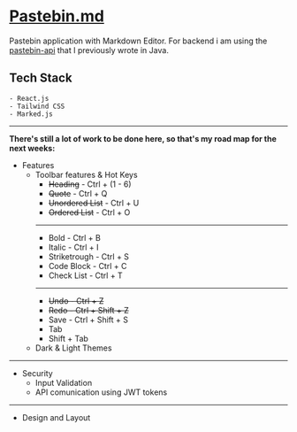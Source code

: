 # [Pastebin.md](https://github.com/kibikalo/pastebin-md)

Pastebin application with Markdown Editor. For backend i am using the [pastebin-api](https://github.com/kibikalo/pastebin-api) that I previously wrote in Java.

## Tech Stack
    - React.js
    - Tailwind CSS
    - Marked.js

***

**There's still a lot of work to be done here, so that's my road map for the next weeks:**

- Features
    - Toolbar features & Hot Keys
        - ~~Heading~~        - Ctrl + (1 - 6)
        - ~~Quote~~          - Ctrl + Q
        - ~~Unordered List~~ - Ctrl + U
        - ~~Ordered List~~   - Ctrl + O
        ***
        - Bold               - Ctrl + B
        - Italic             - Ctrl + I
        - Striketrough       - Ctrl + S
        - Code Block         - Ctrl + C
        - Check List         - Ctrl + T
        ***
        - ~~Undo - Ctrl + Z~~
        - ~~Redo - Ctrl + Shift + Z~~
        - Save               - Ctrl + Shift + S
        - Tab
        - Shift + Tab
    - Dark & Light Themes

***

- Security
    - Input Validation
    - API comunication using JWT tokens

***

- Design and Layout